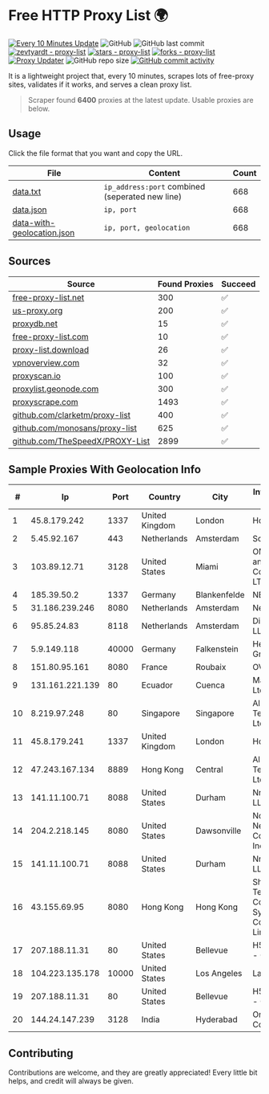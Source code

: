 
# Free HTTP Proxy List 🌍

[![Every 10 Minutes Update](https://github.com/mertguvencli/http-proxy-list/actions/workflows/main.yml/badge.svg?branch=main)](https://github.com/mertguvencli/http-proxy-list/actions/workflows/main.yml)
![GitHub](https://img.shields.io/github/license/mertguvencli/http-proxy-list)
![GitHub last commit](https://img.shields.io/github/last-commit/mertguvencli/http-proxy-list)
[![zevtyardt - proxy-list](https://img.shields.io/static/v1?label=zevtyardt&message=proxy-list&color=blue&logo=github)](https://github.com/zevtyardt/proxy-list "Go to GitHub repo")
[![stars - proxy-list](https://img.shields.io/github/stars/zevtyardt/proxy-list?style=social)](https://github.com/zevtyardt/proxy-list)
[![forks - proxy-list](https://img.shields.io/github/forks/zevtyardt/proxy-list?style=social)](https://github.com/zevtyardt/proxy-list)
[![Proxy Updater](https://github.com/zevtyardt/proxy-list/workflows/Proxy%20Updater/badge.svg)](https://github.com/zevtyardt/proxy-list/actions?query=workflow:"Proxy+Updater")
![GitHub repo size](https://img.shields.io/github/repo-size/zevtyardt/proxy-list)
[![GitHub commit activity](https://img.shields.io/github/commit-activity/m/zevtyardt/proxy-list?logo=commits)](https://github.com/zevtyardt/proxy-list/commits/main)

It is a lightweight project that, every 10 minutes, scrapes lots of free-proxy sites, validates if it works, and serves a clean proxy list.

> Scraper found **6400** proxies at the latest update. Usable proxies are below.

## Usage

Click the file format that you want and copy the URL.

|File|Content|Count|
|----|-------|-----|
|[data.txt](https://raw.githubusercontent.com/mertguvencli/http-proxy-list/main/proxy-list/data.txt)|`ip_address:port` combined (seperated new line)|668|
|[data.json](https://raw.githubusercontent.com/mertguvencli/http-proxy-list/main/proxy-list/data.json)|`ip, port`|668|
|[data-with-geolocation.json](https://raw.githubusercontent.com/mertguvencli/http-proxy-list/main/proxy-list/data-with-geolocation.json)|`ip, port, geolocation`|668|

## Sources

|Source|Found Proxies|Succeed|
|------|-------------|-------|
|[free-proxy-list.net](https://free-proxy-list.net)|300|✅|
|[us-proxy.org](https://www.us-proxy.org)|200|✅|
|[proxydb.net](http://proxydb.net)|15|✅|
|[free-proxy-list.com](https://free-proxy-list.com/?page=&port=&type%5B%5D=http&type%5B%5D=https&up_time=0&search=Search)|10|✅|
|[proxy-list.download](https://www.proxy-list.download/HTTP)|26|✅|
|[vpnoverview.com](https://vpnoverview.com/privacy/anonymous-browsing/free-proxy-servers)|32|✅|
|[proxyscan.io](https://www.proxyscan.io)|100|✅|
|[proxylist.geonode.com](https://proxylist.geonode.com/api/proxy-list?limit=300&page=1&sort_by=lastChecked&sort_type=desc&protocols=http,https)|300|✅|
|[proxyscrape.com](https://api.proxyscrape.com/v2/?request=displayproxies&protocol=http&timeout=10000&country=all&ssl=all&anonymity=all)|1493|✅|
|[github.com/clarketm/proxy-list](https://raw.githubusercontent.com/clarketm/proxy-list/master/proxy-list-raw.txt)|400|✅|
|[github.com/monosans/proxy-list](https://raw.githubusercontent.com/monosans/proxy-list/main/proxies/http.txt)|625|✅|
|[github.com/TheSpeedX/PROXY-List](https://raw.githubusercontent.com/TheSpeedX/PROXY-List/master/http.txt)|2899|✅|


## Sample Proxies With Geolocation Info

|#|Ip|Port|Country|City|Internet Service Provider|
|-|--|----|-------|----|-------------------------|
|1|45.8.179.242|1337|United Kingdom|London|Hostland LLC|
|2|5.45.92.167|443|Netherlands|Amsterdam|Scalaxy B.V.|
|3|103.89.12.71|3128|United States|Miami|OMC Computers and Communications LTD|
|4|185.39.50.2|1337|Germany|Blankenfelde|NETZNUTZ|
|5|31.186.239.246|8080|Netherlands|Amsterdam|NetSkope Inc|
|6|95.85.24.83|8118|Netherlands|Amsterdam|DigitalOcean, LLC|
|7|5.9.149.118|40000|Germany|Falkenstein|Hetzner Online GmbH|
|8|151.80.95.161|8080|France|Roubaix|OVH SAS|
|9|131.161.221.139|80|Ecuador|Cuenca|Marvicnet CIA Ltda|
|10|8.219.97.248|80|Singapore|Singapore|Alibaba (US) Technology Co., Ltd.|
|11|45.8.179.241|1337|United Kingdom|London|Hostland LLC|
|12|47.243.167.134|8889|Hong Kong|Central|Alibaba (US) Technology Co., Ltd.|
|13|141.11.100.71|8088|United States|Durham|Nrp Network LLC|
|14|204.2.218.145|8080|United States|Dawsonville|North Georgia Network Cooperative, Inc.|
|15|141.11.100.71|8088|United States|Durham|Nrp Network LLC|
|16|43.155.69.95|8080|Hong Kong|Hong Kong|Shenzhen Tencent Computer Systems Company Limited|
|17|207.188.11.31|80|United States|Bellevue|H5 Data Centers - Chandler LLC|
|18|104.223.135.178|10000|United States|Los Angeles|LayerHost|
|19|207.188.11.31|80|United States|Bellevue|H5 Data Centers - Chandler LLC|
|20|144.24.147.239|3128|India|Hyderabad|Oracle Corporation|



## Contributing

Contributions are welcome, and they are greatly appreciated! Every
little bit helps, and credit will always be given.

